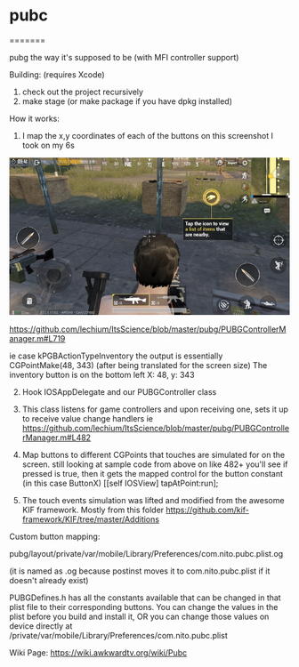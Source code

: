 # pubc
=======

pubg the way it's supposed to be (with MFI controller support)

Building: (requires Xcode)

1. check out the project recursively
2. make stage (or make package if you have dpkg installed)

How it works:

1. I map the x,y coordinates of each of the buttons on this screenshot I took on my 6s

![alt text](game_play_map.jpg "Mapping Screen")

https://github.com/lechium/ItsScience/blob/master/pubg/PUBGControllerManager.m#L719

ie case kPGBActionTypeInventory the output is essentially CGPointMake(48, 343) (after being translated for the screen size) The inventory button is on the bottom left X: 48, y: 343

2. Hook IOSAppDelegate and our PUBGController class

3. This class listens for game controllers and upon receiving one, sets it up to receive value change handlers
ie https://github.com/lechium/ItsScience/blob/master/pubg/PUBGControllerManager.m#L482

4. Map buttons to different CGPoints that touches are simulated for on the screen.
still looking at sample code from above on like 482+ you'll see if pressed is true, then it gets the mapped control for the button constant (in this case ButtonX) [[self IOSView] tapAtPoint:run];

5. The touch events simulation was lifted and modified from the awesome KIF framework. Mostly from this folder https://github.com/kif-framework/KIF/tree/master/Additions 

Custom button mapping:

pubg/layout/private/var/mobile/Library/Preferences/com.nito.pubc.plist.og

(it is named as .og because postinst moves it to com.nito.pubc.plist if it doesn't already exist)

PUBGDefines.h has all the constants available that can be changed in that plist file to their corresponding buttons. You can change the values in the plist before you build and install it, OR you can change those values on device directly at /private/var/mobile/Library/Preferences/com.nito.pubc.plist

Wiki Page: https://wiki.awkwardtv.org/wiki/Pubc




